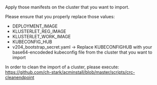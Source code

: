 Apply those manifests on the cluster that you want to import.

Please ensure that you properly replace those values:

* DEPLOYMENT_IMAGE
* KLUSTERLET_REG_IMAGE
* KLUSTERLET_WORK_IMAGE
* KUBECONFIG_HUB
* v204_bootstrap_secret.yaml -> Replace KUBECONFIGHUB with your
base64-encodeded kubeconfig file from the cluster that
you want to import

In order to clean the import of a cluster, please execute:
https://github.com/ch-stark/acminstall/blob/master/scripts/crc-cleanendpoint
